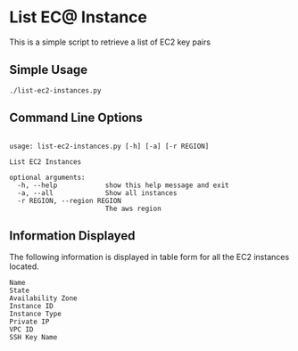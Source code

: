 List EC@ Instance
=========

This is a simple script to retrieve a list of EC2 key pairs

## Simple Usage

```
./list-ec2-instances.py
```

## Command Line Options

```

usage: list-ec2-instances.py [-h] [-a] [-r REGION]

List EC2 Instances

optional arguments:
  -h, --help            show this help message and exit
  -a, --all             Show all instances
  -r REGION, --region REGION
                        The aws region

```

## Information Displayed

The following information is displayed in table form for all the EC2 instances located.

```
Name
State
Availability Zone
Instance ID
Instance Type
Private IP
VPC ID
SSH Key Name
```
